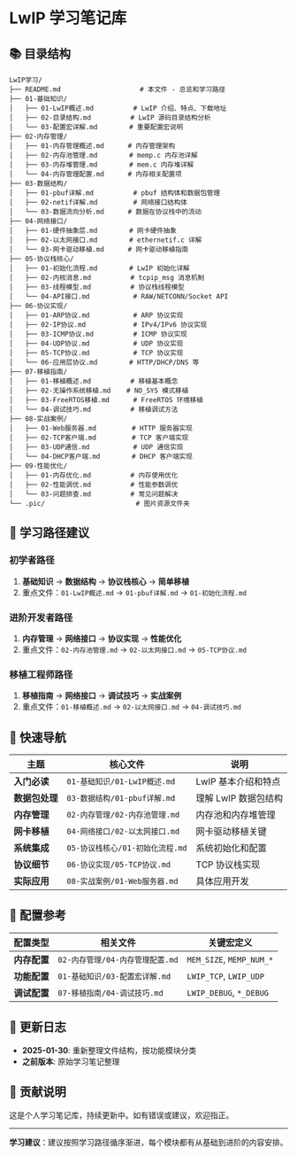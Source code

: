 # LwIP 学习笔记库

## 📚 目录结构

```
LwIP学习/
├── README.md                    # 本文件 - 总览和学习路径
├── 01-基础知识/
│   ├── 01-LwIP概述.md          # LwIP 介绍、特点、下载地址
│   ├── 02-目录结构.md          # LwIP 源码目录结构分析
│   └── 03-配置宏详解.md        # 重要配置宏说明
├── 02-内存管理/
│   ├── 01-内存管理概述.md      # 内存管理架构
│   ├── 02-内存池管理.md        # memp.c 内存池详解
│   ├── 03-内存堆管理.md        # mem.c 内存堆详解
│   └── 04-内存管理配置.md      # 内存相关配置项
├── 03-数据结构/
│   ├── 01-pbuf详解.md          # pbuf 结构体和数据包管理
│   ├── 02-netif详解.md         # 网络接口结构体
│   └── 03-数据流向分析.md      # 数据在协议栈中的流动
├── 04-网络接口/
│   ├── 01-硬件抽象层.md        # 网卡硬件抽象
│   ├── 02-以太网接口.md        # ethernetif.c 详解
│   └── 03-网卡驱动移植.md      # 网卡驱动移植指南
├── 05-协议栈核心/
│   ├── 01-初始化流程.md        # LwIP 初始化详解
│   ├── 02-内核消息.md          # tcpip_msg 消息机制
│   ├── 03-线程模型.md          # 协议栈线程模型
│   └── 04-API接口.md           # RAW/NETCONN/Socket API
├── 06-协议实现/
│   ├── 01-ARP协议.md           # ARP 协议实现
│   ├── 02-IP协议.md            # IPv4/IPv6 协议实现
│   ├── 03-ICMP协议.md          # ICMP 协议实现
│   ├── 04-UDP协议.md           # UDP 协议实现
│   ├── 05-TCP协议.md           # TCP 协议实现
│   └── 06-应用层协议.md        # HTTP/DHCP/DNS 等
├── 07-移植指南/
│   ├── 01-移植概述.md          # 移植基本概念
│   ├── 02-无操作系统移植.md    # NO_SYS 模式移植
│   ├── 03-FreeRTOS移植.md      # FreeRTOS 环境移植
│   └── 04-调试技巧.md          # 移植调试方法
├── 08-实战案例/
│   ├── 01-Web服务器.md         # HTTP 服务器实现
│   ├── 02-TCP客户端.md         # TCP 客户端实现
│   ├── 03-UDP通信.md           # UDP 通信实现
│   └── 04-DHCP客户端.md        # DHCP 客户端实现
├── 09-性能优化/
│   ├── 01-内存优化.md          # 内存使用优化
│   ├── 02-性能调优.md          # 性能参数调优
│   └── 03-问题排查.md          # 常见问题解决
└── .pic/                       # 图片资源文件夹
```

## 🎯 学习路径建议

### 初学者路径
1. **基础知识** → **数据结构** → **协议栈核心** → **简单移植**
2. 重点文件：`01-LwIP概述.md` → `01-pbuf详解.md` → `01-初始化流程.md`

### 进阶开发者路径
1. **内存管理** → **网络接口** → **协议实现** → **性能优化**
2. 重点文件：`02-内存池管理.md` → `02-以太网接口.md` → `05-TCP协议.md`

### 移植工程师路径
1. **移植指南** → **网络接口** → **调试技巧** → **实战案例**
2. 重点文件：`01-移植概述.md` → `02-以太网接口.md` → `04-调试技巧.md`

## 📖 快速导航

| 主题 | 核心文件 | 说明 |
|------|----------|------|
| **入门必读** | `01-基础知识/01-LwIP概述.md` | LwIP 基本介绍和特点 |
| **数据包处理** | `03-数据结构/01-pbuf详解.md` | 理解 LwIP 数据包结构 |
| **内存管理** | `02-内存管理/02-内存池管理.md` | 内存池和内存堆管理 |
| **网卡移植** | `04-网络接口/02-以太网接口.md` | 网卡驱动移植关键 |
| **系统集成** | `05-协议栈核心/01-初始化流程.md` | 系统初始化和配置 |
| **协议细节** | `06-协议实现/05-TCP协议.md` | TCP 协议栈实现 |
| **实际应用** | `08-实战案例/01-Web服务器.md` | 具体应用开发 |

## 🔧 配置参考

| 配置类型 | 相关文件 | 关键宏定义 |
|----------|----------|------------|
| **内存配置** | `02-内存管理/04-内存管理配置.md` | `MEM_SIZE`, `MEMP_NUM_*` |
| **功能配置** | `01-基础知识/03-配置宏详解.md` | `LWIP_TCP`, `LWIP_UDP` |
| **调试配置** | `07-移植指南/04-调试技巧.md` | `LWIP_DEBUG`, `*_DEBUG` |

## 📝 更新日志

- **2025-01-30**: 重新整理文件结构，按功能模块分类
- **之前版本**: 原始学习笔记整理

## 🤝 贡献说明

这是个人学习笔记库，持续更新中。如有错误或建议，欢迎指正。

---

**学习建议**：建议按照学习路径循序渐进，每个模块都有从基础到进阶的内容安排。
